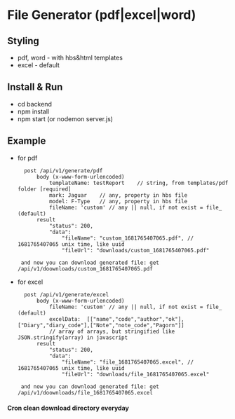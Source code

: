 # File Generator (pdf|excel|word)

## Styling

- pdf, word - with hbs&html templates
- excel - default

## Install & Run

- cd backend
- npm install
- npm start (or nodemon server.js)

## Example

- for pdf
  ```
    post /api/v1/generate/pdf
        body (x-www-form-urlencoded)
            templateName: testReport    // string, from templates/pdf folder [required]
            mark: Jaguar    // any, property in hbs file
            model: F-Type   // any, property in hbs file
            fileName: 'custom' // any || null, if not exist = file_ (default)
        result
            "status": 200,
            "data":
                "fileName": "custom_1681765407065.pdf", // 1681765407065 unix time, like uuid
                "fileUrl": "downloads/custom_1681765407065.pdf"

   and now you can download generated file: get /api/v1/doownloads/custom_1681765407065.pdf
  ```
- for excel
  ```
    post /api/v1/generate/excel
        body (x-www-form-urlencoded)
            fileName: 'custom' // any || null, if not exist = file_ (default)
            excelData:  [["name","code","author","ok"],["Diary","diary_code"],["Note","note_code","Pagorn"]]
            // array of arrays, but stringified like JSON.stringify(array) in javascript
        result
            "status": 200,
            "data":
                "fileName": "file_1681765407065.excel", // 1681765407065 unix time, like uuid
                "fileUrl": "downloads/file_1681765407065.excel"

   and now you can download generated file: get /api/v1/doownloads/file_1681765407065.excel
  ```

#### Cron clean download directory everyday
